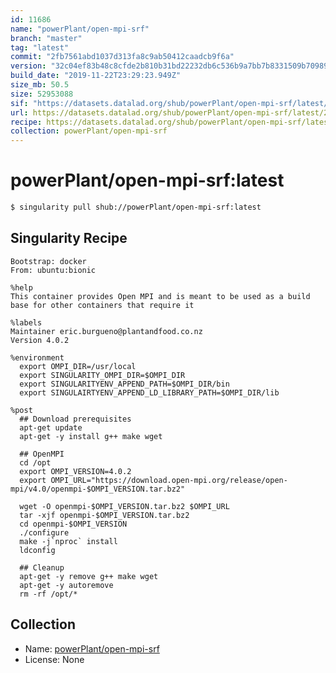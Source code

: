 ```yaml
---
id: 11686
name: "powerPlant/open-mpi-srf"
branch: "master"
tag: "latest"
commit: "2fb7561abd1037d313fa8c9ab50412caadcb9f6a"
version: "32c04ef83b48c8cfde2b810b31bd22232db6c536b9a7bb7b8331509b70989335"
build_date: "2019-11-22T23:29:23.949Z"
size_mb: 50.5
size: 52953088
sif: "https://datasets.datalad.org/shub/powerPlant/open-mpi-srf/latest/2019-11-22-2fb7561a-32c04ef8/32c04ef83b48c8cfde2b810b31bd22232db6c536b9a7bb7b8331509b70989335.sif"
url: https://datasets.datalad.org/shub/powerPlant/open-mpi-srf/latest/2019-11-22-2fb7561a-32c04ef8/
recipe: https://datasets.datalad.org/shub/powerPlant/open-mpi-srf/latest/2019-11-22-2fb7561a-32c04ef8/Singularity
collection: powerPlant/open-mpi-srf
---
```


# powerPlant/open-mpi-srf:latest

```bash
$ singularity pull shub://powerPlant/open-mpi-srf:latest
```

## Singularity Recipe

```singularity
Bootstrap: docker
From: ubuntu:bionic

%help
This container provides Open MPI and is meant to be used as a build base for other containers that require it

%labels
Maintainer eric.burgueno@plantandfood.co.nz
Version 4.0.2

%environment
  export OMPI_DIR=/usr/local
  export SINGULARITY_OMPI_DIR=$OMPI_DIR
  export SINGULARITYENV_APPEND_PATH=$OMPI_DIR/bin
  export SINGULAIRTYENV_APPEND_LD_LIBRARY_PATH=$OMPI_DIR/lib

%post
  ## Download prerequisites
  apt-get update
  apt-get -y install g++ make wget
  
  ## OpenMPI
  cd /opt
  export OMPI_VERSION=4.0.2
  export OMPI_URL="https://download.open-mpi.org/release/open-mpi/v4.0/openmpi-$OMPI_VERSION.tar.bz2"

  wget -O openmpi-$OMPI_VERSION.tar.bz2 $OMPI_URL
  tar -xjf openmpi-$OMPI_VERSION.tar.bz2
  cd openmpi-$OMPI_VERSION
  ./configure
  make -j`nproc` install
  ldconfig

  ## Cleanup
  apt-get -y remove g++ make wget
  apt-get -y autoremove
  rm -rf /opt/*
```

## Collection

 - Name: [powerPlant/open-mpi-srf](https://github.com/powerPlant/open-mpi-srf)
 - License: None

